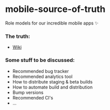 # mobile-source-of-truth
Role models for our incredible mobile apps ✨

### The truth:
 * [Wiki](https://github.com/whitesmith/mobile-source-of-truth/wiki)

### Some stuff to be discussed:
 * Recommended bug tracker
 * Recommended analytics tool
 * How to distribute staging & beta builds
 * How to automate build and distribution
 * Bump versions
 * Recommended CI's
 * ...
